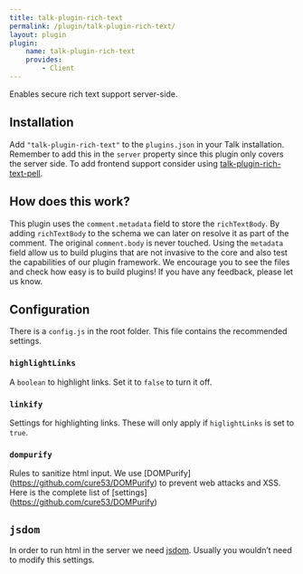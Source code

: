 ```yaml
---
title: talk-plugin-rich-text
permalink: /plugin/talk-plugin-rich-text/
layout: plugin
plugin:
    name: talk-plugin-rich-text
    provides:
        - Client
---
```


Enables secure rich text support server-side.

## Installation

Add `"talk-plugin-rich-text"` to the `plugins.json` in your Talk installation.
Remember to add this in the `server` property since this plugin only covers the
server side. To add frontend support consider using
[talk-plugin-rich-text-pell](/talk/plugin/talk-plugin-rich-text-pell).

## How does this work?

This plugin uses the `comment.metadata` field to store the `richTextBody`. By
adding `richTextBody` to the schema we can later on resolve it as part of the
comment. The original `comment.body` is never touched. Using the `metadata`
field allow us to build plugins that are not invasive to the core and also test
the capabilities of our plugin framework. We encourage you to see the files and
check how easy is to build plugins! If you have any feedback, please let us
know.

## Configuration

There is a `config.js` in the root folder. This file contains the recommended
settings.

### `highlightLinks`

A `boolean` to highlight links.  Set it to `false` to turn it off.

### `linkify`

Settings for highlighting links. These will only apply if `higlightLinks` is set to `true`.

### `dompurify`

Rules to sanitize html input.  We use [DOMPurify] (https://github.com/cure53/DOMPurify) to prevent web attacks and XSS. Here is the complete list of [settings] (https://github.com/cure53/DOMPurify)

## `jsdom`

In order to run html in the server we need [jsdom](https://github.com/jsdom/jsdom). Usually you wouldn’t need to modify this settings. 
